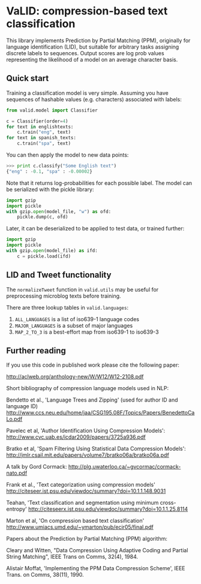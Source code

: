 # VaLID: compression-based text classification

This library implements Prediction by Partial Matching (PPM),
originally for language identification (LID), but suitable
for arbitrary tasks assigning discrete labels to sequences.
Output scores are log prob values representing the likelihood 
of a model on an average character basis. 

## Quick start

Training a classification model is very simple.  Assuming you 
have sequences of hashable values (e.g. characters) associated
with labels:

```python
from valid.model import Classifier

c = Classifier(order=4)
for text in englishtexts:
	c.train("eng", text)
for text in spanish_texts:
	c.train("spa", text)	
```

You can then apply the model to new data points:

```python
>>> print c.classify("Some English text")
{"eng" : -0.1, "spa" : -0.00002}
```

Note that it returns log-probabilities for each possible label. 
The model can be serialized with the pickle library:

```python
import gzip
import pickle
with gzip.open(model_file, "w") as ofd:
	pickle.dump(c, ofd)
```

Later, it can be deserialized to be applied to test data, or
trained further:

```python
import gzip
import pickle
with gzip.open(model_file) as ifd:
	c = pickle.load(ifd)
```

## LID and Tweet functionality

The `normalizeTweet` function in `valid.utils` may be useful 
for preprocessing microblog texts before training.

There are three lookup tables in `valid.languages`:

1. `ALL_LANGUAGES` is a list of iso639-1 language codes
2. `MAJOR_LANGUAGES` is a subset of major languages
3. `MAP_2_TO_3` is a best-effort map from iso639-1 to iso639-3

## Further reading

If you use this code in published work please cite the following paper:

http://aclweb.org/anthology-new/W/W12/W12-2108.pdf

Short bibliography of compression language models used in NLP:

Bendetto et al., 'Language Trees and Zipping'
(used for author ID and language ID)
 http://www.ccs.neu.edu/home/jaa/CSG195.08F/Topics/Papers/BenedettoCaLo.pdf

Pavelec et al, 'Author Identification Using Compression Models':
 http://www.cvc.uab.es/icdar2009/papers/3725a936.pdf

Bratko et al, 'Spam Filtering Using Statistical Data Compression Models':
 http://jmlr.csail.mit.edu/papers/volume7/bratko06a/bratko06a.pdf

A talk by Gord Cormack:
 http://plg.uwaterloo.ca/~gvcormac/cormack-nato.pdf

Frank et al., 'Text categorization using compression models'
 http://citeseer.ist.psu.edu/viewdoc/summary?doi=10.1.1.148.9031

Teahan, 'Text classification and segmentation using minimum cross-entropy'
 http://citeseerx.ist.psu.edu/viewdoc/summary?doi=10.1.1.25.8114

Marton et al, 'On compression based text classification'
 http://www.umiacs.umd.edu/~ymarton/pub/ecir05/final.pdf

 
Papers about the Prediction by Partial Matching (PPM) algorithm:

Cleary and Witten, "Data Compression Using Adaptive Coding and Partial String Matching", IEEE Trans on Comms, 32(4), 1984.

Alistair Moffat, 'Implementing the PPM Data Compression Scheme', IEEE
Trans. on Comms, 38(11), 1990.
